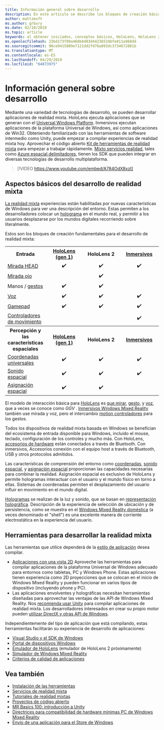 ```yaml
---
title: Información general sobre desarrollo
description: En este artículo se describe los bloques de creación básicos de desarrollo de una aplicación de Windows Mixed Reality.
author: mattzmsft
ms.author: grbury
ms.date: 02/10/2019
ms.topic: article
keywords: al obtener iniciados, conceptos básicos, HoloLens, HoloLens 2, auriculares envolventes, unity, visual studio
ms.openlocfilehash: 23bd173f89a468b4403d44236534bfe811a968dd
ms.sourcegitcommit: 90ce9415889e7121dd2fd76a893dc3734672881b
ms.translationtype: MT
ms.contentlocale: es-ES
ms.lasthandoff: 04/29/2019
ms.locfileid: "64873975"
---
```

# <a name="development-overview"></a>Información general sobre desarrollo

Mediante una variedad de tecnologías de desarrollo, se pueden desarrollar aplicaciones de realidad mixta.  HoloLens ejecuta aplicaciones que se generan con el [Universal Windows Platform](https://dev.windows.com/getstarted).  Inmersivos ejecutan aplicaciones de la plataforma Universal de Windows, así como aplicaciones de Win32.
Obteniendo familiarizado con las herramientas de software intermedio como Unity, puede empezar a compilar experiencias de realidad mixta hoy.  Aprovechar el código abierto [Kit de herramientas de realidad mixta](install-the-tools.md) para empezar a trabajar rápidamente.
<a href="https://azure.microsoft.com/topic/mixed-reality" target="_blank">Mixto servicios realidad</a>, tales como <a href="https://docs.microsoft.com/azure/spatial-anchors" target="_blank">Azure espacial delimitadores</a>, tienen los SDK que pueden integrar en diversas tecnologías de desarrollo multiplataforma.

>[!VIDEO https://www.youtube.com/embed/A784OdX8xzI]

## <a name="basics-of-mixed-reality-development"></a>Aspectos básicos del desarrollo de realidad mixta

[La realidad mixta](mixed-reality.md) experiencias están habilitadas por nuevas características de Windows para ver una descripción del entorno. Estas permiten a los desarrolladores colocar un [holograma](hologram.md) en el mundo real, y permitir a los usuarios desplazarse por los mundos digitales recorriendo sobre literalmente. 

Estos son los bloques de creación fundamentales para el desarrollo de realidad mixta:

<table>
<tr>
<th>Entrada</th><th style="width:150px"> <a href="hololens-hardware-details.md">HoloLens (gen 1)</a></th><th style="width:150px">HoloLens 2</th><th style="width:150px"> <a href="immersive-headset-hardware-details.md">Inmersivos</a></th>
</tr><tr>
<td> <a href="gaze.md">Mirada HEAD</a></td><td style="text-align: center;">✔️</td><td style="text-align: center;">✔️</td><td style="text-align: center;">✔️</td>
</tr><tr>
<td> <a href="gaze.md">Mirada ojo</a></td><td></td><td style="text-align: center;">✔️</td><td></td>
</tr><tr>
<td> Manos / <a href="gestures.md">gestos</a></td><td style="text-align: center;">✔️</td><td style="text-align: center;">✔️</td><td></td>
</tr><tr>
<td> <a href="voice-input.md">Voz</a></td><td style="text-align: center;">✔️</td><td style="text-align: center;">✔️</td><td style="text-align: center;">✔️</td>
</tr><tr>
<td> <a href="hardware-accessories.md">Gamepad</a></td><td style="text-align: center;">✔️</td><td style="text-align: center;">✔️</td><td style="text-align: center;">✔️</td>
</tr><tr>
<td> <a href="motion-controllers.md">Controladores de movimiento</a></td><td></td><td></td><td style="text-align: center;">✔️</td>
</tr><tr>
<th> Percepción y las características espaciales</th><th style="width:150px"> <a href="hololens-hardware-details.md">HoloLens (gen 1)</a></th><th style="width:150px">HoloLens 2</th><th style="width:150px"> <a href="immersive-headset-hardware-details.md">Inmersivos</a></th>
</tr><tr>
<td> <a href="coordinate-systems.md">Coordenadas universales</a></td><td style="text-align: center;">✔️</td><td style="text-align: center;">✔️</td><td style="text-align: center;">✔️</td>
</tr><tr>
<td> <a href="spatial-sound.md">Sonido espacial</a></td><td style="text-align: center;">✔️</td><td style="text-align: center;">✔️</td><td style="text-align: center;">✔️</td>
</tr><tr>
<td> <a href="spatial-mapping.md">Asignación espacial</a></td><td style="text-align: center;">✔️</td><td style="text-align: center;">✔️</td><td></td>
</tr>
</table>



El modelo de interacción básica para [HoloLens](hololens-hardware-details.md) es [que mirar](gaze.md), [gesto](gestures.md), y [voz](voice-input.md), que a veces se conoce como *GGV* . [Inmersivos Windows Mixed Reality](immersive-headset-hardware-details.md) también use mirada y voz, pero el intercambio [motion controladores](motion-controllers.md) para los gestos.


Todos los dispositivos de realidad mixta basada en Windows se benefician del ecosistema de entrada disponible para Windows, incluido el mouse, teclado, configuración de los controles y mucho más. Con HoloLens, [accesorios de hardware](hardware-accessories.md) están conectados a través de Bluetooth. Con inmersivos, Accesorios conexión con el equipo host a través de Bluetooth, USB y otros protocolos admitidos.

Las características de comprensión del entorno como [coordenadas](coordinate-systems.md), [sonido espacial](spatial-sound.md), y [asignación espacial](spatial-mapping.md) proporcionan las capacidades necesarias para combinar la realidad. Asignación espacial es exclusivo de HoloLens y permite hologramas interactuar con el usuario y el mundo físico en torno a ellas. Sistemas de coordenadas permiten el desplazamiento del usuario influir en movimiento en el mundo digital.

[Hologramas](hologram.md) se realizan de la luz y sonido, que se basan en [representación holográfica](rendering.md). Descripción de la experiencia de selección de ubicación y de persistencia, como se muestra en el [Windows Mixed Reality doméstica](navigating-the-windows-mixed-reality-home.md) (a veces denominado el "shell") es una excelente manera de corriente electrostática en la experiencia del usuario.

## <a name="tools-for-developing-for-mixed-reality"></a>Herramientas para desarrollar la realidad mixta

Las herramientas que utilice dependerá de la [estilo de aplicación](app-views.md) desea compilar.
* [Aplicaciones con una vista 2D](building-2d-apps.md) Aproveche las herramientas para compilar aplicaciones de la plataforma Universal de Windows adecuado para entornos como tabletas, PC y Windows Phone. Estas aplicaciones tienen experiencia como 2D proyecciones que se colocan en el inicio de Windows Mixed Reality y pueden funcionar en varios tipos de dispositivo (incluyendo phone y PC).
* Las aplicaciones envolventes y holográficas necesitan herramientas diseñadas para aprovechar las ventajas de las API de Windows Mixed Reality. Nos [recomienda usar Unity](unity-development-overview.md) para compilar aplicaciones de realidad mixta. Los desarrolladores interesados en crear su propio motor pueden [utilizar DirectX y otras API de Windows](directx-development-overview.md).

Independientemente del tipo de aplicación que está compilando, estas herramientas facilitarán su experiencia de desarrollo de aplicaciones:
* [Visual Studio y el SDK de Windows](using-visual-studio.md)
* [Portal de dispositivos Windows](using-the-windows-device-portal.md)
* [Emulador de HoloLens](using-the-hololens-emulator.md) (emulador de HoloLens 2 próximamente)
* [Simulador de Windows Mixed Reality](using-the-windows-mixed-reality-simulator.md)
* [Criterios de calidad de aplicaciones](app-quality-criteria.md)

## <a name="see-also"></a>Vea también
* [Instalación de las herramientas](install-the-tools.md)
* <a href="https://azure.microsoft.com/topic/mixed-reality" target="_blank">Servicios de realidad mixta</a>
* [Tutoriales de realidad mixtas](tutorials.md)
* [Proyectos de código abierto](open-source-projects.md)
* [MR Basics 100: introducción a Unity](holograms-100.md)
* [Directrices para compatibilidad de hardware mínimas PC de Windows Mixed Reality](https://docs.microsoft.com/windows/mixed-reality/enthusiast-guide/windows-mixed-reality-minimum-pc-hardware-compatibility-guidelines)
* [Envío de una aplicación para el Store de Windows](submitting-an-app-to-the-microsoft-store.md)

